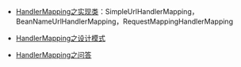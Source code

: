 - [HandlerMapping之实现类](implements.md)：SimpleUrlHandlerMapping，BeanNameUrlHandlerMapping，RequestMappingHandlerMapping

- [HandlerMapping之设计模式](designPattern.md)

- [HandlerMapping之问答](QA.md)
